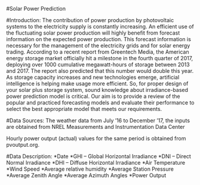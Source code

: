 #Solar Power Prediction

#Introduction:
The contribution of power production by photovoltaic systems to the electricity supply is constantly increasing. An efficient use of the fluctuating solar power production will highly benefit from forecast information on the expected power production. This forecast information is necessary for the management of the electricity grids and for solar energy trading. According to a recent report from Greentech Media, the American energy storage market officially hit a milestone in the fourth quarter of 2017, deploying over 1000 cumulative megawatt-hours of storage between 2013 and 2017. The report also predicted that this number would double this year. As storage capacity increases and new technologies emerge, artificial intelligence is helping make usage more efficient. So, for proper design of your solar plus storage system, sound knowledge about irradiance-based power prediction model is critical. Our aim is to provide a review of the popular and practiced forecasting models and evaluate their performance to select the best appropriate model that meets our requirements.

#Data Sources:
The weather data from July ’16 to December ’17, the inputs are obtained from NREL Measurements and Instrumentation Data Center 

Hourly power output (actual) values for the same period is obtained from pvoutput.org.

#Data Description:
*Date
*GHI – Global Horizontal Irradiance
*DNI – Direct Normal Irradiance
*DHI – Diffuse Horizontal Irradiance
*Air Temperature
*Wind Speed
*Average relative humidity
*Average Station Pressure
*Average Zenith Angle
*Average Azimuth Angles
*Power Output


